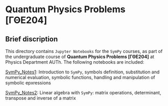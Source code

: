 # **Quantum Physics Problems [ΓΘΕ204]**

## **Brief discription**

This directory contains `Jupyter Notebooks` for the `SymPy` courses, as part of the undergraduate course of **Quantum Physics Problems [ΓΘΕ204]** at Physics Department AUTh. The following notebooks are included:

[SymPy_Notes1](https://github.com/istergak/Quantum-Physics-Problems/blob/main/SymPy_Notes1.ipynb): Introduction to `SymPy`, symbols definition, substitution and numerical evaluation, symbolic functions, handling and manipulation of symbolic epxressions

[SymPy_Notes2](https://github.com/istergak/Quantum-Physics-Problems/blob/main/SymPy_Notes2.ipynb): Linear algebra with `SymPy`: matrix operations, determinant, transpose and inverse of a matrix
